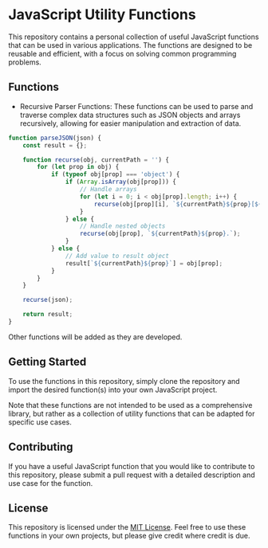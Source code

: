 # JavaScript Utility Functions


This repository contains a personal collection of useful JavaScript functions that can be used in various applications. The functions are designed to be reusable and efficient, with a focus on solving common programming problems.


## Functions


- Recursive Parser Functions: These functions can be used to parse and traverse complex data structures such as JSON objects and arrays recursively, allowing for easier manipulation and extraction of data.

```javascript
function parseJSON(json) {
	const result = {};

	function recurse(obj, currentPath = '') {
		for (let prop in obj) {
			if (typeof obj[prop] === 'object') {
				if (Array.isArray(obj[prop])) {
					// Handle arrays
					for (let i = 0; i < obj[prop].length; i++) {
						recurse(obj[prop][i], `${currentPath}${prop}[${i}]`);
					}
				} else {
					// Handle nested objects
					recurse(obj[prop], `${currentPath}${prop}.`);
				}
			} else {
				// Add value to result object
				result[`${currentPath}${prop}`] = obj[prop];
			}
		}
	}

	recurse(json);

	return result;
}
```


Other functions will be added as they are developed.


## Getting Started


To use the functions in this repository, simply clone the repository and import the desired function(s) into your own JavaScript project.

Note that these functions are not intended to be used as a comprehensive library, but rather as a collection of utility functions that can be adapted for specific use cases.


## Contributing


If you have a useful JavaScript function that you would like to contribute to this repository, please submit a pull request with a detailed description and use case for the function.


## License


This repository is licensed under the [MIT License](https://opensource.org/licenses/MIT). Feel free to use these functions in your own projects, but please give credit where credit is due.
